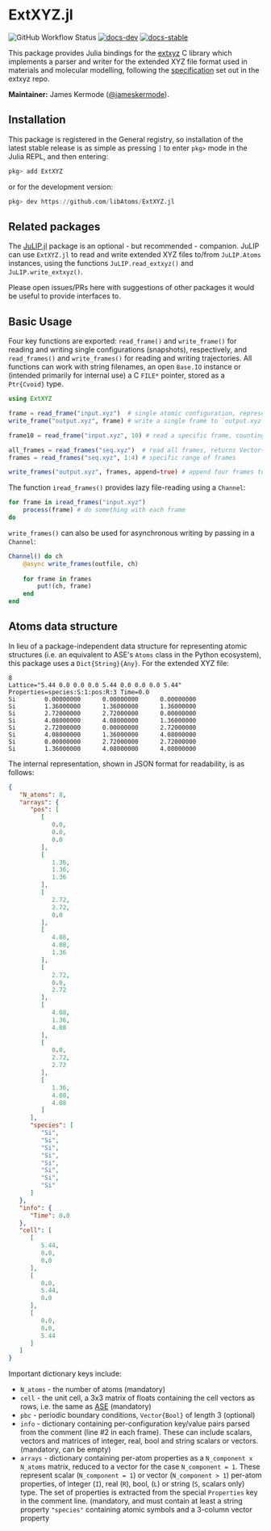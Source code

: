 # ExtXYZ.jl

![GitHub Workflow Status](https://img.shields.io/github/actions/workflow/status/libAtoms/ExtXYZ.jl/CI.yml?branch=master) [![docs-dev](https://img.shields.io/badge/docs-dev-blue.svg)](https://libAtoms.github.io/ExtXYZ.jl/dev) [![docs-stable](https://img.shields.io/badge/docs-stable-blue.svg)](https://libatoms.github.io/ExtXYZ.jl/stable)

This package provides Julia bindings for the [extxyz](https://github.com/libAtoms/extxyz) C library which implements a parser and writer for the extended XYZ file format used in materials and molecular modelling, following the [specification](https://github.com/libAtoms/extxyz#extended-xyz-specification-and-parsing-tools) set out in the extxyz repo.

**Maintainer:** James Kermode ([@jameskermode](https://github.com/jameskermode)).

## Installation

This package is registered in the General registry, so installation of the latest stable release is as simple as pressing `]` to enter `pkg>` mode in the Julia REPL, and then entering:

```julia
pkg> add ExtXYZ
```

or for the development version:

```julia
pkg> dev https://github.com/libAtoms/ExtXYZ.jl
```

## Related packages

The [JuLIP.jl](https://github.com/JuliaMolSim/JuLIP.jl) package is an optional - but recommended - companion. JuLIP can use `ExtXYZ.jl` to read and write extended XYZ files to/from `JuLIP.Atoms` instances, using the functions `JuLIP.read_extxyz()` and `JuLIP.write_extxyz()`.

Please open issues/PRs here with suggestions of other packages it would be useful to provide interfaces to.

## Basic Usage

Four key functions are exported: `read_frame()` and `write_frame()` for reading and writing single configurations (snapshots), respectively, and `read_frames()` and `write_frames()` for reading and writing trajectories. All functions can work with string filenames, an open `Base.IO` instance or (intended primarily for internal use) a C `FILE*` pointer, stored as a `Ptr{Cvoid}` type.

```julia
using ExtXYZ

frame = read_frame("input.xyz")  # single atomic configuration, represented as a Dict{String}{Any}
write_frame("output.xyz", frame) # write a single frame to `output.xyz`. 

frame10 = read_frame("input.xyz", 10) # read a specific frame, counting from 1 for first frame in file

all_frames = read_frames("seq.xyz")  # read all frames, returns Vector{Dict{String}{Any}}
frames = read_frames("seq.xyz", 1:4) # specific range of frames

write_frames("output.xyz", frames, append=true) # append four frames to output
```

The function `iread_frames()` provides lazy file-reading using a `Channel`:

```julia
for frame in iread_frames("input.xyz")
    process(frame) # do something with each frame
do
```

`write_frames()` can also be used for asynchronous writing by passing in a `Channel`:

```julia
Channel() do ch
    @async write_frames(outfile, ch)
    
    for frame in frames
        put!(ch, frame)
    end
end
```

## Atoms data structure

In lieu of a package-independent data structure for representing atomic structures (i.e. an equivalent to ASE's `Atoms` class in the Python ecosystem), this package uses a `Dict{String}{Any}`. For the extended XYZ file:

```
8
Lattice="5.44 0.0 0.0 0.0 5.44 0.0 0.0 0.0 5.44" Properties=species:S:1:pos:R:3 Time=0.0
Si        0.00000000      0.00000000      0.00000000
Si        1.36000000      1.36000000      1.36000000
Si        2.72000000      2.72000000      0.00000000
Si        4.08000000      4.08000000      1.36000000
Si        2.72000000      0.00000000      2.72000000
Si        4.08000000      1.36000000      4.08000000
Si        0.00000000      2.72000000      2.72000000
Si        1.36000000      4.08000000      4.08000000
```

The internal representation, shown in JSON format for readability, is as follows:

```json
{
   "N_atoms": 8,
   "arrays": {
      "pos": [
         [
            0.0,
            0.0,
            0.0
         ],
         [
            1.36,
            1.36,
            1.36
         ],
         [
            2.72,
            2.72,
            0.0
         ],
         [
            4.08,
            4.08,
            1.36
         ],
         [
            2.72,
            0.0,
            2.72
         ],
         [
            4.08,
            1.36,
            4.08
         ],
         [
            0.0,
            2.72,
            2.72
         ],
         [
            1.36,
            4.08,
            4.08
         ]
      ],
      "species": [
         "Si",
         "Si",
         "Si",
         "Si",
         "Si",
         "Si",
         "Si",
         "Si"
      ]
   },
   "info": {
      "Time": 0.0
   },
   "cell": [
      [
         5.44,
         0.0,
         0.0
      ],
      [
         0.0,
         5.44,
         0.0
      ],
      [
         0.0,
         0.0,
         5.44
      ]
   ]
}
```

Important dictionary keys include:

 - `N_atoms` - the number of atoms (mandatory)
 - `cell` - the unit cell, a 3x3 matrix of floats containing the cell vectors as rows, i.e. the same as [ASE](https://wiki.fysik.dtu.dk/ase/ase/cell.html#ase.cell.Cell) (mandatory)
 - `pbc` - periodic boundary conditions, `Vector{Bool}` of length 3 (optional)
 - `info` - dictionary containing per-configuration key/value pairs parsed from the comment (line #2 in each frame). These can include scalars, vectors and matrices of integer, real, bool and string scalars or vectors. (mandatory, can be empty)
 - `arrays` - dictionary containing per-atom properties as a `N_component x N_atoms` matrix, reduced to a vector for the case `N_component = 1`. These represent scalar (`N_component = 1`) or vector (`N_component > 1`) per-atom properties, of integer (`I`), real (`R`), bool, (`L`) or string (`S`, scalars only) type. The set of properties is extracted from the special `Properties` key in the comment line. (mandatory, and must contain at least a string property `"species"` containing atomic symbols and a 3-column vector property


